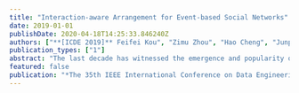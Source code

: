 ```yaml
---
title: "Interaction-aware Arrangement for Event-based Social Networks"
date: 2019-01-01
publishDate: 2020-04-18T14:25:33.846240Z
authors: ["**[ICDE 2019]** Feifei Kou", "Zimu Zhou", "Hao Cheng", "Junping Du", "**Yexuan Shi**", "Pan Xu"]
publication_types: ["1"]
abstract: "The last decade has witnessed the emergence and popularity of event-based social networks (EBSNs), which extend online social networks to the physical world. Fundamental onEBSN platforms is to appropriately assign EBSN users to events they are interested to attend, known as event-participant arrangement. Previous event-participant arrangement studies either fail to avoid conflicts among events or ignore the social interactions among participants. In this work, we propose a new event-participant arrangement problem called Interaction-awareGlobal Event-Participant Arrangement (IGEPA). It globally optimizes arrangements between events and participants to avoid conflicts in events, and not only accounts for user interests, but also encourages socially active participants to join. To solve theIGEPA problem, we design an approximation algorithm which has an approximation ratio of at least 1/4. Experimental result s validate the effectiveness of our solution."
featured: false
publication: "*The 35th IEEE International Conference on Data Engineering*"
---
```


